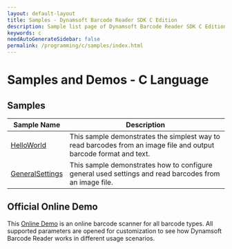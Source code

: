 ```yaml
---
layout: default-layout
title: Samples - Dynamsoft Barcode Reader SDK C Edition
description: Sample list page of Dynamsoft Barcode Reader SDK C Edition.
keywords: c
needAutoGenerateSidebar: false
permalink: /programming/c/samples/index.html
---
```


# Samples and Demos - C Language


## Samples

| Sample Name | Description |
| --- | --- |
| <a href="https://github.com/Dynamsoft/barcode-reader-c-cpp-samples/tree/v9.6.10/samples/C/HelloWorld" target="_blank">HelloWorld</a> | This sample demonstrates the simplest way to read barcodes from an image file and output barcode format and text. |
| <a href="https://github.com/Dynamsoft/barcode-reader-c-cpp-samples/tree/v9.6.10/samples/C/GeneralSettings" target="_blank">GeneralSettings</a> | This sample demonstrates how to configure general used settings and read barcodes from an image file. |


## Official Online Demo
This <a href="https://demo.dynamsoft.com/barcode-reader/" target="_blank">Online Demo</a> is an online barcode scanner for all barcode types. All supported parameters are opened for customization to see how Dynamsoft Barcode Reader works in different usage scenarios. 
